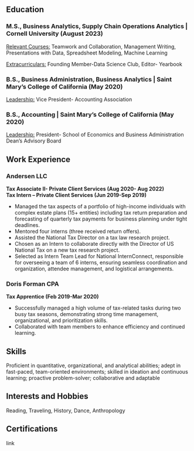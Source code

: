 ## Education

### M.S., Business Analytics, Supply Chain Operations Analytics | Cornell University (August 2023)

<u>Relevant Courses:</u> Teamwork and Collaboration, Management Writing, Presentations with Data, Spreadsheet Modeling, Machine Learning  

<u>Extracurriculars:</u> Founding Member-Data Science Club, Editor- Yearbook 

### B.S., Business Administration, Business Analytics | Saint Mary’s College of California (May 2020)

<u>Leadership:</u> Vice President- Accounting Association

### B.S., Accounting | Saint Mary’s College of California (May 2020)

<u>Leadership:</u> President- School of Economics and Business Administration Dean’s Advisory Board

## Work Experience

### Andersen LLC

**Tax Associate II- Private Client Services (Aug 2020- Aug 2022)**  
**Tax Intern – Private Client Services (Jun 2019-Sep 2019)**  

- Managed the tax aspects of a portfolio of high-income individuals with complex estate plans (15+ entities) including tax return preparation and forecasting of quarterly tax payments for business planning under tight deadlines.
- Mentored four interns (three received return offers).
- Assisted the National Tax Director on a tax law research project.
- Chosen as an Intern to collaborate directly with the Director of US National Tax on a new tax research project.
- Selected as Intern Team Lead for National InternConnect, responsible for overseeing a team of 6 interns, ensuring seamless coordination and organization, attendee management, and logistical arrangements.

### Doris Forman CPA

**Tax Apprentice (Feb 2019-Mar 2020)** 

- Successfully managed a high volume of tax-related tasks during two busy tax seasons, demonstrating strong time management, organizational, and prioritization skills.
- Collaborated with team members to enhance efficiency and continued learning.

## Skills
Proficient in quantitative, organizational, and analytical abilities; adept in fast-paced, team-oriented environments; skilled in ideation and continuous learning; proactive problem-solver; collaborative and adaptable

## Interests and Hobbies
Reading, Traveling, History, Dance, Anthropology

## Certifications
link
